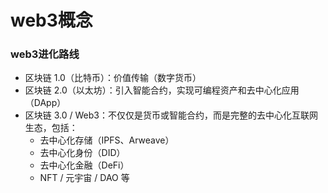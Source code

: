 # web3概念

### web3进化路线

- 区块链 1.0（比特币）：价值传输（数字货币）
- 区块链 2.0（以太坊）：引入智能合约，实现可编程资产和去中心化应用（DApp）
- 区块链 3.0 / Web3：不仅仅是货币或智能合约，而是完整的去中心化互联网生态，包括：
  - 去中心化存储（IPFS、Arweave）
  - 去中心化身份（DID）
  - 去中心化金融（DeFi）
  - NFT / 元宇宙 / DAO 等